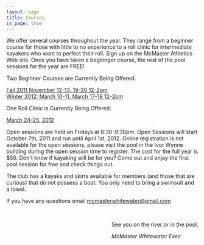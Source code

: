 ```yaml
---
layout: page
title: Courses
is_page: true
---
```


We offer several courses throughout the year. They range from a beginner course for those with little to no experience 
to a roll clinic for intermediate kayakers who want to perfect their roll. Sign up on the McMaster Athletics Web site.  Once you have taken a beginnger course, the rest of the pool sessions for the year are FREE! 
 
Two Beginner Courses are Currently Being Offered:

<p>
<a href="https://reconline.mcmaster.ca/econnect/Activities/ActivitiesAdvSearch.asp?AdvSearch=true&cbarcode=14610" target="_blank">Fall 2011 November 12-13, 19-20 12-2pm</a> 
<br/>
<a href='https://reconline.mcmaster.ca/econnect/Activities/ActivitiesAdvSearch.asp?AdvSearch=true&cbarcode=14611' target="_blank">Winter 2012: March 10-11, March 17-18  12-2pm</a> 
</p>

One Roll Clinic is Currently Being Offered:
 
<p>
<a href="https://reconline.mcmaster.ca/econnect/Activities/ActivitiesAdvSearch.asp?AdvSearch=true&cbarcode=14612" target="_blank">March 24-25, 2012</a> 
</p>

Open sessions are held on Fridays at 8:30-9:30pm. Open Sessions will start October 7th, 2011 and run until April 1st, 2012. Online registration is not available for the open sessions, please visit the pool in the Ivor Wynne building during the open session time to register. The cost for the full year is $50.  Don't know if kayaking will be for you?  Come out and enjoy the first pool session for free and check things out.
 
The club has a kayaks and skirts available for members (and those that are curious) that do not possess a boat.  You only need to bring a swimsuit and a towel.
 
If you have any questions email mcmasterwhitewater@gmail.com 
 
<div style='float:right;'>
<br/>
<p>See you on the river or in the pool,</p>
<i>McMaster Whitewater Exec</i>
</div>
